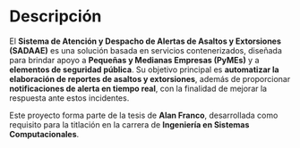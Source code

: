 # Descripción

El **Sistema de Atención y Despacho de Alertas de Asaltos y Extorsiones (SADAAE)** es una solución basada en servicios contenerizados, diseñada para brindar apoyo a **Pequeñas y Medianas Empresas (PyMEs)** y a **elementos de seguridad pública**. Su objetivo principal es **automatizar la elaboración de reportes de asaltos y extorsiones**, además de proporcionar **notificaciones de alerta en tiempo real**, con la finalidad de mejorar la respuesta ante estos incidentes.

Este proyecto forma parte de la tesis de **Alan Franco**, desarrollada como requisito para la titlación en la carrera de **Ingeniería en Sistemas Computacionales**.
